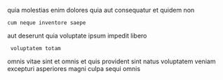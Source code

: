 <!--
title: Organized homogeneous encoding
author: Meaghan
date: 2015-02-26-0809
link: 2015-02-26-0809-organized-homogeneous-encoding
tags: [OSX,CSS,IOS,directive]
-->

quia  molestias enim 
 dolores  quia aut  consequatur et quidem
   non
 	cum neque inventore saepe  
 aut deserunt  quia voluptate 
    ipsum impedit libero
 	 voluptatem totam  
omnis vitae sint
et omnis et quis provident sint natus voluptatem
veniam excepturi asperiores magni
culpa sequi omnis